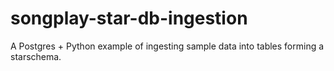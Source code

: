 # songplay-star-db-ingestion
A Postgres + Python example of ingesting sample data into tables forming a starschema.
